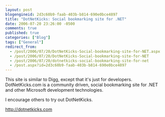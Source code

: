 ```yaml
---
layout: post
blogengineid: 2d3c60b9-faab-403b-b814-690e0bce4897
title: "DotNetKicks: Social bookmarking site for .NET"
date: 2006-07-20 23:26:00 -0500
comments: true
published: true
categories: ["Blog"]
tags: ["General"]
redirect_from: 
  - /post/2006/07/20/DotNetKicks-Social-bookmarking-site-for-NET.aspx
  - /post/2006/07/20/DotNetKicks-Social-bookmarking-site-for-NET
  - /post/2006/07/20/dotnetkicks-social-bookmarking-site-for-net
  - /post.aspx?id=2d3c60b9-faab-403b-b814-690e0bce4897
---
```

<!-- more -->

This site is similar to Digg, except that it's just for developers. DotNetKicks.com is a community driven, social bookmarking site for .NET and other Microsoft development technologies.

I encourage others to try out DotNetKicks.

<A href="http://dotnetkicks.com">http://dotnetkicks.com</A>
